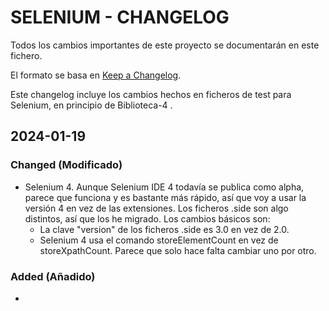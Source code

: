 # SELENIUM - CHANGELOG

Todos los cambios importantes de este proyecto se documentarán en este fichero.

El formato se basa en [Keep a Changelog](https://keepachangelog.com/en/1.0.0/).

Este changelog incluye los cambios hechos en ficheros de test para Selenium, en principio de Biblioteca-4 .

## 2024-01-19

### Changed (Modificado)
- Selenium 4. Aunque Selenium IDE 4 todavía se publica como alpha, parece que funciona y es bastante más rápido, así que voy a usar la versión 4 en vez de las extensiones. Los ficheros .side son algo distintos, así que los he migrado. Los cambios básicos son:
    - La clave "version" de los ficheros .side es 3.0 en vez de 2.0.
    - Selenium 4 usa el comando storeElementCount en vez de storeXpathCount. Parece que solo hace falta cambiar uno por otro.

### Added (Añadido)
-

